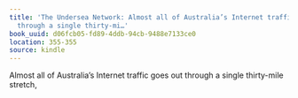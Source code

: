 ```yaml
---
title: 'The Undersea Network: Almost all of Australia’s Internet traffic goes out
  through a single thirty-mi…'
book_uuid: d06fcb05-fd89-4ddb-94cb-9488e7133ce0
location: 355-355
source: kindle
---
```


Almost all of Australia’s Internet traffic goes out through a single thirty-mile stretch,